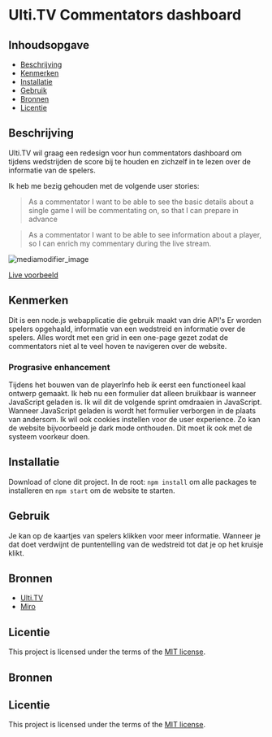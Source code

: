 # Ulti.TV Commentators dashboard

## Inhoudsopgave

  * [Beschrijving](#beschrijving)
  * [Kenmerken](#kenmerken)
  * [Installatie](#installatie)
  * [Gebruik](#gebruik)
  * [Bronnen](#bronnen)
  * [Licentie](#licentie)

## Beschrijving

Ulti.TV wil graag een redesign voor hun commentators dashboard om tijdens wedstrijden de score bij te houden en zichzelf in te lezen over de informatie van de spelers.

Ik heb me bezig gehouden met de volgende user stories:
> As a commentator I want to be able to see the basic details about a single game I will be commentating on, so that I can prepare in advance

> As a commentator I want to be able to see information about a player, so I can enrich my commentary during the live stream.

![mediamodifier_image](https://user-images.githubusercontent.com/60781257/230025742-5c93626b-e2ad-4b5d-97a9-007e96a1baa5.png)

[Live voorbeeld](https://ultitv.onrender.com)

## Kenmerken
Dit is een node.js webapplicatie die gebruik maakt van drie API's Er worden spelers opgehaald, informatie van een wedstreid en informatie over de spelers. Alles wordt met een grid in een one-page gezet zodat de commentators niet al te veel hoven te navigeren over de website.

### Prograsive enhancement
Tijdens het bouwen van de playerInfo heb ik eerst een functioneel kaal ontwerp gemaakt. Ik heb nu een formulier dat alleen bruikbaar is wanneer JavaScript geladen is. Ik wil dit de volgende sprint omdraaien in JavaScript. Wanneer JavaScript geladen is wordt het formulier verborgen in de plaats van andersom. Ik wil ook cookies instellen voor de user experience. Zo kan de website bijvoorbeeld je dark mode onthouden. Dit moet ik ook met de systeem voorkeur doen.

## Installatie
Download of clone dit project. In de root: `npm install` om alle packages te installeren en `npm start` om de website te starten.

## Gebruik
Je kan op de kaartjes van spelers klikken voor meer informatie. Wanneer je dat doet verdwijnt de puntentelling van de wedstreid tot dat je op het kruisje klikt.

## Bronnen
* [Ulti.TV](https://ulti.tv)
* [Miro](https://miro.com/app/board/uXjVPhWkx8o=/)

## Licentie

This project is licensed under the terms of the [MIT license](./LICENSE).



## Bronnen

## Licentie

This project is licensed under the terms of the [MIT license](./LICENSE).
